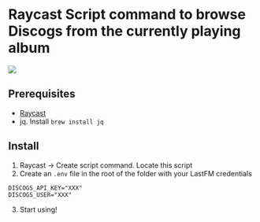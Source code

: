 
# Raycast Script command to browse Discogs from the currently playing album

![](https://res.cloudinary.com/urre/image/upload/v1676616640/khi9ss3vbavnaxod3qyr.jpg)

## Prerequisites

+ [Raycast](https://www.raycast.com/)
+ jq. Install `brew install jq`

## Install

1. Raycast → Create script command. Locate this script
2. Create an `.env` file in the root of the folder with your LastFM credentials

```shell
DISCOGS_API_KEY="XXX"
DISCOGS_USER="XXX"
```

3. Start using!
